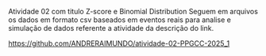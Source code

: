 Atividade 02 com titulo Z-score e Binomial Distribution
Seguem em arquivos os dados em formato csv baseados em eventos reais para analise e simulação de dados referente a atividade da descrição do link.

https://github.com/ANDRERAIMUNDO/atividade-02-PPGCC-2025_1
